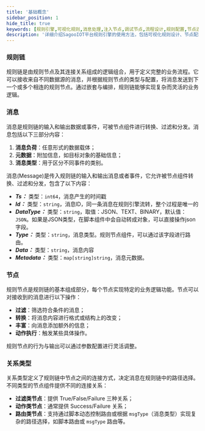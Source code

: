 ```yaml
---
title: '基础概念'
sidebar_position: 1
hide_title: true
keywords: [规则引擎,可视化规则,消息处理,注入节点,调试节点,流程设计,规则配置,节点连接,规则编排,逻辑处理]
description: '详细介绍SagooIOT平台规则引擎的使用方法，包括可视化规则设计、节点配置、消息处理等功能。'
---
```


### 规则链

规则链是由规则节点及其连接关系组成的逻辑组合，用于定义完整的业务流程。它可以接收来自不同数据源的消息，并根据规则节点的类型与配置，将消息发送到下一个或多个相连的规则节点。通过嵌套与编排，规则链能够实现复杂而灵活的业务逻辑。

### 消息

消息是规则链的输入和输出数据或事件，可被节点组件进行转换、过滤和分发。消息包括以下三部分内容：

1. **消息负荷**：任意形式的数据载体；
2. **元数据**：附加信息，如目标对象的基础信息；
3. **消息类型**：用于区分不同事件的类别。


消息(Message)是传入规则链的输入和输出消息或者事件，它允许被节点组件转换、过滤和分发，包含了以下内容：

- ***Ts：*** 类型：`int64`，消息产生的时间戳
- ***Id：*** 类型：`string`，消息ID，同一条消息在规则引擎流转，整个过程是唯一的
- ***DataType：*** 类型：`string`，取值：JSON、TEXT、BINARY，默认值：`JSON`。如果是JSON类型，在脚本组件中会自动转成对象，可以直接操作json字段。
- ***Type：*** 类型：`string`，消息类型。规则节点组件，可以通过该字段进行路由。
- ***Data：*** 类型：`string`，消息内容
- ***Metadata：*** 类型：`map[string]string`，消息元数据。


### 节点

规则节点是规则链的基本组成部分，每个节点实现特定的业务逻辑功能。节点可以对接收到的消息进行以下操作：

- **过滤**：筛选符合条件的消息；
- **转换**：将消息内容进行格式或结构上的改变；
- **丰富**：向消息添加额外的信息；
- **动作执行**：触发某些具体操作。

规则节点的行为与输出可以通过参数配置进行灵活调整。

### 关系类型

关系类型定义了规则链中节点之间的连接方式，决定消息在规则链中的路径选择。不同类型的节点组件提供不同的连接关系：

- **过滤类节点**：提供 True/False/Failure 三种关系；
- **动作类节点**：通常提供 Success/Failure 关系；
- **路由类节点**：支持通过脚本动态控制路由或根据 `msgType`（消息类型）实现复杂的路径选择，如脚本路由或 `msgType` 路由等。

